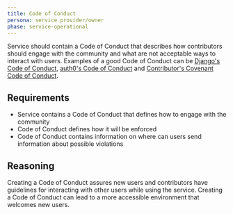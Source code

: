 ```yaml
---
title: Code of Conduct
persona: service provider/owner
phase: service-operational
---
```


Service should contain a Code of Conduct that describes how contributors should engage with the community and what are not acceptable ways to interact with users. Examples of a good Code of Conduct can be [Django's Code of Conduct](https://www.djangoproject.com/conduct/), [auth0's Code of Conduct](https://github.com/auth0/open-source-template/blob/master/CODE-OF-CONDUCT.md) and [Contributor's Covenant Code of Conduct](https://www.contributor-covenant.org/version/2/1/code_of_conduct/code_of_conduct.md).

## Requirements

- Service contains a Code of Conduct that defines how to engage with the community
- Code of Conduct defines how it will be enforced
- Code of Conduct contains information on where can users send information about possible violations

## Reasoning

Creating a Code of Conduct assures new users and contributors have guidelines for interacting with other users while using the service. Creating a Code of Conduct can lead to a more accessible environment that welcomes new users.
